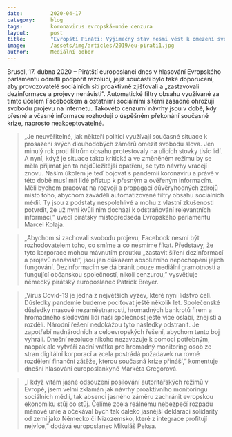 ```yaml
---
date:         2020-04-17
category:     blog
tags:         koronavirus evropská-unie cenzura
layout:       post
title:        "Evropští Piráti: Výjimečný stav nesmí vést k omezení svobody projevu"
image:        /assets/img/articles/2019/eu-pirati1.jpg
author:       Mediální odbor
---
```


Brusel, 17. dubna 2020 – Pirátští europoslanci dnes v hlasování Evropského parlamentu odmítli podpořit rezoluci, jejíž součástí bylo také doporučení, aby provozovatelé sociálních sítí proaktivně zjišťovali a „zastavovali dezinformace a projevy nenávisti”. Automatické filtry obsahu využívané za tímto účelem Facebookem a ostatními sociálními sítěmi zásadně ohrožují svobodu projevu na internetu. Takovéto cenzurní návrhy jsou v době, kdy přesné a včasné informace rozhodují o úspěšném překonání současné krize, naprosto neakceptovatelné.

> „Je neuvěřitelné, jak někteří politici využívají současné situace k prosazení svých dlouhodobých záměrů omezit svobodu slova. Jen minulý rok proti filtrům obsahu protestovaly na ulicích stovky tisíc lidí. A nyní, když je situace takto kritická a ve změněném režimu by se měla přijímat jen ta nejdůležitější opatření, se tyto návrhy vracejí znovu. Naším úkolem je teď bojovat s pandemií koronaviru a právě v této době musí mít lidé přístup k přesným a ověřeným informacím. Měli bychom pracovat na rozvoji a propagaci důvěryhodných zdrojů místo toho, abychom zaváděli automatizované filtry obsahu sociálních médií. Ty jsou z podstaty nespolehlivé a mohu z vlastní zkušenosti potvrdit, že už nyní kvůli nim dochází k odstraňování relevantních informací,” uvedl pirátský místopředseda Evropského parlamentu Marcel Kolaja.

> „Abychom si zachovali svobodu projevu, Facebook nesmí být rozhodovatelem toho, co smíme a co nesmíme říkat. Představy, že tyto korporace mohou mávnutím proutku „zastavit šíření dezinformací a projevů nenávisti”, jsou jen důkazem absolutního nepochopení jejich fungování. Dezinformacím se dá bránit pouze mediální gramotností a fungující občanskou společností, nikoli cenzurou,” vysvětluje německý pirátský europoslanec Patrick Breyer.

> „Virus Covid-19 je jedna z největších výzev, které nyní lidstvo čelí. Důsledky pandemie budeme pociťovat ještě několik let. Společenské důsledky masové nezaměstnanosti, hromadných bankrotů firem a hromadného sledování lidí naši společnost ještě více oslabí, znejistí a rozdělí. Národní řešení nedokážou tyto následky odstranit. Je zapotřebí nadnárodních a celoevropských řešení, abychom tento boj vyhráli. Dnešní rezoluce nikoho nezavazuje k pomoci potřebným, naopak ale vytváří zadní vrátka pro hromadný monitoring osob ze stran digitální korporací a zcela postrádá požadavek na rovné rozdělení finanční zátěže, kterou současná krize přináší,” komentuje dnešní hlasování europoslankyně Markéta Gregorová.

> „I když vítám jasné odsouzení posilování autoritářských režimů v Evropě, jsem velmi zklamán jak návrhy proaktivního monitoringu sociálních médií, tak absencí jasného záměru zachránit evropskou ekonomiku stůj co stůj. Čelíme zcela reálnému nebezpečí rozpadu měnové unie a očekával bych tak daleko jasnější deklaraci solidarity od zemí jako Německo či Nizozemsko, které z integrace profitují nejvíce,” dodává europoslanec Mikuláš Peksa.
